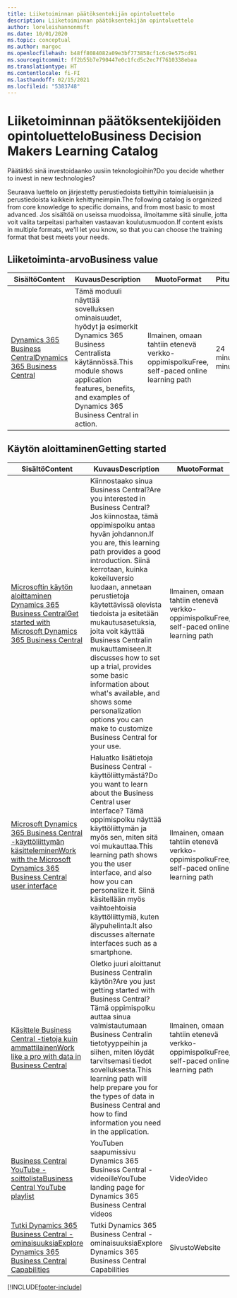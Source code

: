 ```yaml
---
title: Liiketoiminnan päätöksentekijän opintoluettelo
description: Liiketoiminnan päätöksentekijän opintoluettelo
author: loreleishannonmsft
ms.date: 10/01/2020
ms.topic: conceptual
ms.author: margoc
ms.openlocfilehash: b48ff8084082a09e3bf773858cf1c6c9e575cd91
ms.sourcegitcommit: ff2b55b7e790447e0c1fcd5c2ec7f7610338ebaa
ms.translationtype: HT
ms.contentlocale: fi-FI
ms.lasthandoff: 02/15/2021
ms.locfileid: "5383748"
---
```

# <a name="business-decision-makers-learning-catalog"></a><span data-ttu-id="f659b-103">Liiketoiminnan päätöksentekijöiden opintoluettelo</span><span class="sxs-lookup"><span data-stu-id="f659b-103">Business Decision Makers Learning Catalog</span></span>

<span data-ttu-id="f659b-104">Päätätkö sinä investoidaanko uusiin teknologioihin?</span><span class="sxs-lookup"><span data-stu-id="f659b-104">Do you decide whether to invest in new technologies?</span></span>

<span data-ttu-id="f659b-105">Seuraava luettelo on järjestetty perustiedoista tiettyihin toimialueisiin ja perustiedoista kaikkein kehittyneimpiin.</span><span class="sxs-lookup"><span data-stu-id="f659b-105">The following catalog is organized from core knowledge to specific domains, and from most basic to most advanced.</span></span> <span data-ttu-id="f659b-106">Jos sisältöä on useissa muodoissa, ilmoitamme siitä sinulle, jotta voit valita tarpeitasi parhaiten vastaavan koulutusmuodon.</span><span class="sxs-lookup"><span data-stu-id="f659b-106">If content exists in multiple formats, we'll let you know, so that you can choose the training format that best meets your needs.</span></span>  

## <a name="business-value"></a><span data-ttu-id="f659b-107">Liiketoiminta-arvo<a name="busvalue"></a></span><span class="sxs-lookup"><span data-stu-id="f659b-107">Business value<a name="busvalue"></a></span></span>

| <span data-ttu-id="f659b-108">Sisältö</span><span class="sxs-lookup"><span data-stu-id="f659b-108">Content</span></span>                                                                 | <span data-ttu-id="f659b-109">Kuvaus</span><span class="sxs-lookup"><span data-stu-id="f659b-109">Description</span></span>                                                                                                | <span data-ttu-id="f659b-110">Muoto</span><span class="sxs-lookup"><span data-stu-id="f659b-110">Format</span></span>                                | <span data-ttu-id="f659b-111">Pituus</span><span class="sxs-lookup"><span data-stu-id="f659b-111">Length</span></span>     |
|----------------------------------------------------------------------------------------------------------------|------------------------------------------------------------------------------------------------------------|---------------------------------------|------------|
| [<span data-ttu-id="f659b-112">Dynamics 365 Business Central</span><span class="sxs-lookup"><span data-stu-id="f659b-112">Dynamics 365 Business Central</span></span>](https://docs.microsoft.com/learn/modules/dynamics-365-business-central/) | <span data-ttu-id="f659b-113">Tämä moduuli näyttää sovelluksen ominaisuudet, hyödyt ja esimerkit Dynamics 365 Business Centralista käytännössä.</span><span class="sxs-lookup"><span data-stu-id="f659b-113">This module shows application features, benefits, and examples of Dynamics 365 Business Central in action.</span></span> | <span data-ttu-id="f659b-114">Ilmainen, omaan tahtiin etenevä verkko-oppimispolku</span><span class="sxs-lookup"><span data-stu-id="f659b-114">Free, self-paced online learning path</span></span> | <span data-ttu-id="f659b-115">24 minuuttia</span><span class="sxs-lookup"><span data-stu-id="f659b-115">24 minutes</span></span> |

## <a name="getting-started"></a><span data-ttu-id="f659b-116">Käytön aloittaminen<a name="get-started"></a></span><span class="sxs-lookup"><span data-stu-id="f659b-116">Getting started<a name="get-started"></a></span></span>

| <span data-ttu-id="f659b-117">Sisältö</span><span class="sxs-lookup"><span data-stu-id="f659b-117">Content</span></span>                                                                                                                             | <span data-ttu-id="f659b-118">Kuvaus</span><span class="sxs-lookup"><span data-stu-id="f659b-118">Description</span></span>                                                                                                                                                                                                                                                                                      | <span data-ttu-id="f659b-119">Muoto</span><span class="sxs-lookup"><span data-stu-id="f659b-119">Format</span></span>                                | <span data-ttu-id="f659b-120">Pituus</span><span class="sxs-lookup"><span data-stu-id="f659b-120">Length</span></span>             |
|------------------------------------------------------------------------------------------------------------------------------------------------------------------------------|--------------------------------------------------------------------------------------------------------------------------------------------------------------------------------------------------------------------------------------------------------------------------------------------------|---------------------------------------|--------------------|
| [<span data-ttu-id="f659b-121">Microsoftin käytön aloittaminen Dynamics 365 Business Central</span><span class="sxs-lookup"><span data-stu-id="f659b-121">Get started with Microsoft Dynamics 365 Business Central</span></span>](https://docs.microsoft.com/learn/paths/get-started-dynamics-365-business-central/)                          | <span data-ttu-id="f659b-122">Kiinnostaako sinua Business Central?</span><span class="sxs-lookup"><span data-stu-id="f659b-122">Are you interested in Business Central?</span></span> <span data-ttu-id="f659b-123">Jos kiinnostaa, tämä oppimispolku antaa hyvän johdannon.</span><span class="sxs-lookup"><span data-stu-id="f659b-123">If you are, this learning path provides a good introduction.</span></span> <span data-ttu-id="f659b-124">Siinä kerrotaan, kuinka kokeiluversio luodaan, annetaan perustietoja käytettävissä olevista tiedoista ja esitetään mukautusasetuksia, joita voit käyttää Business Centralin mukauttamiseen.</span><span class="sxs-lookup"><span data-stu-id="f659b-124">It discusses how to set up a trial, provides some basic information about what's available, and shows some personalization options you can make to customize Business Central for your use.</span></span> | <span data-ttu-id="f659b-125">Ilmainen, omaan tahtiin etenevä verkko-oppimispolku</span><span class="sxs-lookup"><span data-stu-id="f659b-125">Free, self-paced online learning path</span></span> | <span data-ttu-id="f659b-126">3 tuntia 4 minuuttia</span><span class="sxs-lookup"><span data-stu-id="f659b-126">3 hours 4 minutes</span></span>  |
| [<span data-ttu-id="f659b-127">Microsoft Dynamics 365 Business Central -käyttöliittymän käsitteleminen</span><span class="sxs-lookup"><span data-stu-id="f659b-127">Work with the Microsoft Dynamics 365 Business Central user interface</span></span>](https://docs.microsoft.com/learn/paths/work-with-user-interface-dynamics-365-business-central/) | <span data-ttu-id="f659b-128">Haluatko lisätietoja Business Central -käyttöliittymästä?</span><span class="sxs-lookup"><span data-stu-id="f659b-128">Do you want to learn about the Business Central user interface?</span></span> <span data-ttu-id="f659b-129">Tämä oppimispolku näyttää käyttöliittymän ja myös sen, miten sitä voi mukauttaa.</span><span class="sxs-lookup"><span data-stu-id="f659b-129">This learning path shows you the user interface, and also how you can personalize it.</span></span> <span data-ttu-id="f659b-130">Siinä käsitellään myös vaihtoehtoisia käyttöliittymiä, kuten älypuhelinta.</span><span class="sxs-lookup"><span data-stu-id="f659b-130">It also discusses alternate interfaces such as a smartphone.</span></span>                                                                               | <span data-ttu-id="f659b-131">Ilmainen, omaan tahtiin etenevä verkko-oppimispolku</span><span class="sxs-lookup"><span data-stu-id="f659b-131">Free, self-paced online learning path</span></span> | <span data-ttu-id="f659b-132">2 tuntia 27 minuuttia</span><span class="sxs-lookup"><span data-stu-id="f659b-132">2 hours 27 minutes</span></span> |
| [<span data-ttu-id="f659b-133">Käsittele Business Central -tietoja kuin ammattilainen</span><span class="sxs-lookup"><span data-stu-id="f659b-133">Work like a pro with data in Business Central</span></span>](https://docs.microsoft.com/learn/paths/work-pro-data-dynamics-365-business-central)                                    | <span data-ttu-id="f659b-134">Oletko juuri aloittanut Business Centralin käytön?</span><span class="sxs-lookup"><span data-stu-id="f659b-134">Are you just getting started with Business Central?</span></span> <span data-ttu-id="f659b-135">Tämä oppimispolku auttaa sinua valmistautumaan Business Centralin tietotyyppeihin ja siihen, miten löydät tarvitsemasi tiedot sovelluksesta.</span><span class="sxs-lookup"><span data-stu-id="f659b-135">This learning path will help prepare you for the types of data in Business Central and how to find information you need in the application.</span></span>                                                                                                  | <span data-ttu-id="f659b-136">Ilmainen, omaan tahtiin etenevä verkko-oppimispolku</span><span class="sxs-lookup"><span data-stu-id="f659b-136">Free, self-paced online learning path</span></span> | <span data-ttu-id="f659b-137">2 tuntia 27 minuuttia</span><span class="sxs-lookup"><span data-stu-id="f659b-137">2 hours 27 minutes</span></span> |
| [<span data-ttu-id="f659b-138">Business Central YouTube -soittolista</span><span class="sxs-lookup"><span data-stu-id="f659b-138">Business Central YouTube playlist</span></span>](https://www.youtube.com/playlist?list=PLcakwueIHoT-wVFPKUtmxlqcG1kJ0oqq4)                                                                | <span data-ttu-id="f659b-139">YouTuben saapumissivu Dynamics 365 Business Central -videoille</span><span class="sxs-lookup"><span data-stu-id="f659b-139">YouTube landing page for Dynamics 365 Business Central videos</span></span>                                                                                                                                                                                                                                    | <span data-ttu-id="f659b-140">Video</span><span class="sxs-lookup"><span data-stu-id="f659b-140">Video</span></span>                                 |                    |
| [<span data-ttu-id="f659b-141">Tutki Dynamics 365 Business Central -ominaisuuksia</span><span class="sxs-lookup"><span data-stu-id="f659b-141">Explore Dynamics 365 Business Central Capabilities</span></span>](https://dynamics.microsoft.com/business-central/capabilities/)                                                    | <span data-ttu-id="f659b-142">Tutki Dynamics 365 Business Central -ominaisuuksia</span><span class="sxs-lookup"><span data-stu-id="f659b-142">Explore Dynamics 365 Business Central Capabilities</span></span>                                                                                                                                                                                                                                               | <span data-ttu-id="f659b-143">Sivusto</span><span class="sxs-lookup"><span data-stu-id="f659b-143">Website</span></span>                               |                    |


[!INCLUDE[footer-include](../includes/footer-banner.md)]